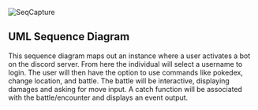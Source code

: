 ![SeqCapture](https://user-images.githubusercontent.com/70285457/144474926-81c3d2b0-e1dc-4937-881f-6d3d638c86bf.PNG)

## UML Sequence Diagram
This sequence diagram maps out an instance where a user activates a bot on
the discord server.  From here the individual will select a username to login.
The user will then have the option to use commands like pokedex, change location,
and battle.  The battle will be interactive, displaying damages and asking for move input.
A catch function will be associated with the battle/encounter and displays an event output.
